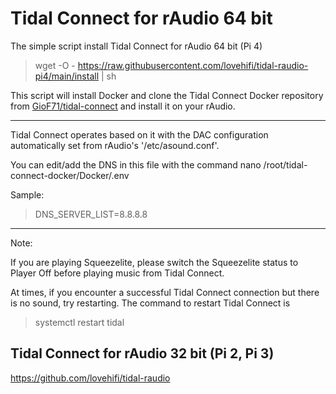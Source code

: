# Tidal Connect for rAudio 64 bit

The simple script install Tidal Connect for rAudio 64 bit (Pi 4)
>
> wget -O - https://raw.githubusercontent.com/lovehifi/tidal-raudio-pi4/main/install | sh
>
This script will install Docker and clone the Tidal Connect Docker repository from [GioF71/tidal-connect](https://github.com/GioF71/tidal-connect/) and install it on your rAudio.
>
-------------
>
Tidal Connect operates based on it with the DAC configuration automatically set from rAudio's '/etc/asound.conf'.
>

You can edit/add the DNS in this file with the command nano /root/tidal-connect-docker/Docker/.env
>
Sample:
> DNS_SERVER_LIST=8.8.8.8
>

------------------
Note:
>
If you are playing Squeezelite, please switch the Squeezelite status to Player Off before playing music from Tidal Connect.
>
At times, if you encounter a successful Tidal Connect connection but there is no sound, try restarting. The command to restart Tidal Connect is

> systemctl restart tidal


>
## Tidal Connect for rAudio 32 bit (Pi 2, Pi 3)
>
https://github.com/lovehifi/tidal-raudio
